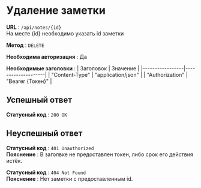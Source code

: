 # Удаление заметки
**URL** : `/api/notes/{id}`  
На месте {id} необходимо указать id заметки  
  
**Метод** : `DELETE`  
  
**Необходима авторизация** : Да  

**Необходимые заголовки** : 
| Заголовок       | Значение           |
|-----------------|--------------------|
| "Content-Type"  | "application/json" |
| "Authorization" | "Bearer {Токен}"   |

## Успешный ответ
**Статусный код** : `200 OK`

## Неуспешный ответ
**Статусный код** : `401 Unauthorized`  
**Пояснение** : В заголвке не предоставлен токен, либо срок его действия истёк.  
  
**Статусный код** : `404 Not Found`  
**Пояснение** : Нет заметки с предоставленным id. 
